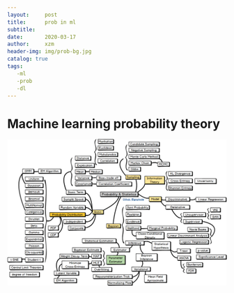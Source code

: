 ```yaml
---
layout:     post
title:      prob in ml 
subtitle:    
date:       2020-03-17
author:     xzm
header-img: img/prob-bg.jpg
catalog: true
tags:
   -ml
   -prob
   -dl
---
```


# Machine learning probability theory

![Alt text](img/prob.png)